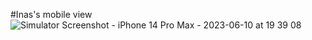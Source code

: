 
#Inas's mobile view
![Simulator Screenshot - iPhone 14 Pro Max - 2023-06-10 at 19 39 08](https://github.com/Ihyatt/flutter_layouts_challenge/assets/11432315/5bae2564-faa4-4112-9d8e-735f6726a1c0)
